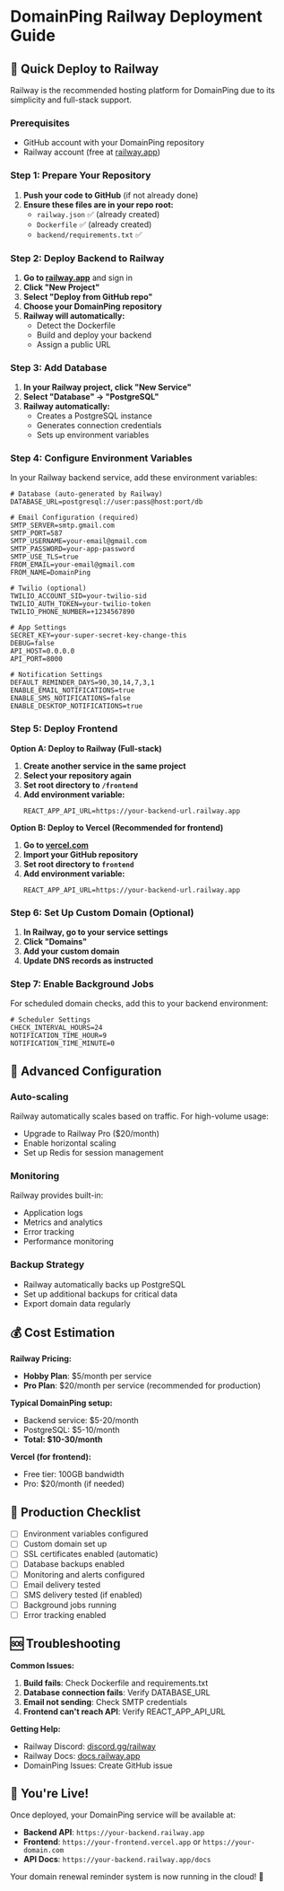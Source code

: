 # DomainPing Railway Deployment Guide

## 🚀 Quick Deploy to Railway

Railway is the recommended hosting platform for DomainPing due to its simplicity and full-stack support.

### Prerequisites
- GitHub account with your DomainPing repository
- Railway account (free at [railway.app](https://railway.app))

### Step 1: Prepare Your Repository

1. **Push your code to GitHub** (if not already done)
2. **Ensure these files are in your repo root:**
   - `railway.json` ✅ (already created)
   - `Dockerfile` ✅ (already created)
   - `backend/requirements.txt` ✅

### Step 2: Deploy Backend to Railway

1. **Go to [railway.app](https://railway.app)** and sign in
2. **Click "New Project"**
3. **Select "Deploy from GitHub repo"**
4. **Choose your DomainPing repository**
5. **Railway will automatically:**
   - Detect the Dockerfile
   - Build and deploy your backend
   - Assign a public URL

### Step 3: Add Database

1. **In your Railway project, click "New Service"**
2. **Select "Database" → "PostgreSQL"**
3. **Railway automatically:**
   - Creates a PostgreSQL instance
   - Generates connection credentials
   - Sets up environment variables

### Step 4: Configure Environment Variables

In your Railway backend service, add these environment variables:

```env
# Database (auto-generated by Railway)
DATABASE_URL=postgresql://user:pass@host:port/db

# Email Configuration (required)
SMTP_SERVER=smtp.gmail.com
SMTP_PORT=587
SMTP_USERNAME=your-email@gmail.com
SMTP_PASSWORD=your-app-password
SMTP_USE_TLS=true
FROM_EMAIL=your-email@gmail.com
FROM_NAME=DomainPing

# Twilio (optional)
TWILIO_ACCOUNT_SID=your-twilio-sid
TWILIO_AUTH_TOKEN=your-twilio-token
TWILIO_PHONE_NUMBER=+1234567890

# App Settings
SECRET_KEY=your-super-secret-key-change-this
DEBUG=false
API_HOST=0.0.0.0
API_PORT=8000

# Notification Settings
DEFAULT_REMINDER_DAYS=90,30,14,7,3,1
ENABLE_EMAIL_NOTIFICATIONS=true
ENABLE_SMS_NOTIFICATIONS=false
ENABLE_DESKTOP_NOTIFICATIONS=true
```

### Step 5: Deploy Frontend

**Option A: Deploy to Railway (Full-stack)**
1. **Create another service in the same project**
2. **Select your repository again**
3. **Set root directory to `/frontend`**
4. **Add environment variable:**
   ```env
   REACT_APP_API_URL=https://your-backend-url.railway.app
   ```

**Option B: Deploy to Vercel (Recommended for frontend)**
1. **Go to [vercel.com](https://vercel.com)**
2. **Import your GitHub repository**
3. **Set root directory to `frontend`**
4. **Add environment variable:**
   ```env
   REACT_APP_API_URL=https://your-backend-url.railway.app
   ```

### Step 6: Set Up Custom Domain (Optional)

1. **In Railway, go to your service settings**
2. **Click "Domains"**
3. **Add your custom domain**
4. **Update DNS records as instructed**

### Step 7: Enable Background Jobs

For scheduled domain checks, add this to your backend environment:

```env
# Scheduler Settings
CHECK_INTERVAL_HOURS=24
NOTIFICATION_TIME_HOUR=9
NOTIFICATION_TIME_MINUTE=0
```

## 🔧 Advanced Configuration

### Auto-scaling
Railway automatically scales based on traffic. For high-volume usage:
- Upgrade to Railway Pro ($20/month)
- Enable horizontal scaling
- Set up Redis for session management

### Monitoring
Railway provides built-in:
- Application logs
- Metrics and analytics
- Error tracking
- Performance monitoring

### Backup Strategy
- Railway automatically backs up PostgreSQL
- Set up additional backups for critical data
- Export domain data regularly

## 💰 Cost Estimation

**Railway Pricing:**
- **Hobby Plan**: $5/month per service
- **Pro Plan**: $20/month per service (recommended for production)

**Typical DomainPing setup:**
- Backend service: $5-20/month
- PostgreSQL: $5-10/month
- **Total: $10-30/month**

**Vercel (for frontend):**
- Free tier: 100GB bandwidth
- Pro: $20/month (if needed)

## 🚨 Production Checklist

- [ ] Environment variables configured
- [ ] Custom domain set up
- [ ] SSL certificates enabled (automatic)
- [ ] Database backups enabled
- [ ] Monitoring and alerts configured
- [ ] Email delivery tested
- [ ] SMS delivery tested (if enabled)
- [ ] Background jobs running
- [ ] Error tracking enabled

## 🆘 Troubleshooting

**Common Issues:**

1. **Build fails**: Check Dockerfile and requirements.txt
2. **Database connection fails**: Verify DATABASE_URL
3. **Email not sending**: Check SMTP credentials
4. **Frontend can't reach API**: Verify REACT_APP_API_URL

**Getting Help:**
- Railway Discord: [discord.gg/railway](https://discord.gg/railway)
- Railway Docs: [docs.railway.app](https://docs.railway.app)
- DomainPing Issues: Create GitHub issue

## 🎉 You're Live!

Once deployed, your DomainPing service will be available at:
- **Backend API**: `https://your-backend.railway.app`
- **Frontend**: `https://your-frontend.vercel.app` or `https://your-domain.com`
- **API Docs**: `https://your-backend.railway.app/docs`

Your domain renewal reminder system is now running in the cloud! 🎊 